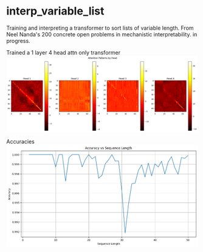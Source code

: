 # interp_variable_list
Training and interpreting a transformer to sort lists of variable length. From Neel Nanda's 200 concrete open problems in mechanistic interpretability. in progress.

Trained a 1 layer 4 head attn only transformer
![Attention patterns](attentionpatterns.png)

Accuracies
![Accuracies with seqlens](seqacc.png)
